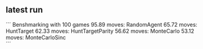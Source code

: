 ## latest run
´´´
Benshmarking with 100 games
95.89 moves: RandomAgent
65.72 moves: HuntTarget
62.33 moves: HuntTargetParity 
56.62 moves: MonteCarlo 
53.12 moves: MonteCarloSinc  
´´´
